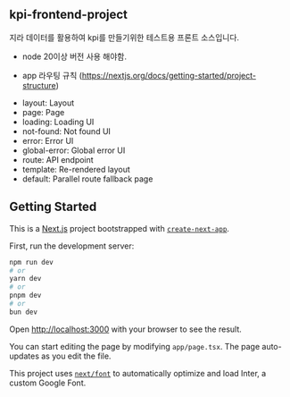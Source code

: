 ## kpi-frontend-project
지라 데이터를 활용하여 kpi를 만들기위한 테스트용 프론트 소스입니다.

* node 20이상 버전 사용 해야함.

* app 라우팅 규칙 (https://nextjs.org/docs/getting-started/project-structure)
- layout: Layout
- page: Page
- loading: Loading UI
- not-found: Not found UI
- error: Error UI
- global-error: Global error UI
- route: API endpoint
- template:	Re-rendered layout
- default: Parallel route fallback page

## Getting Started

This is a [Next.js](https://nextjs.org/) project bootstrapped with [`create-next-app`](https://github.com/vercel/next.js/tree/canary/packages/create-next-app).

First, run the development server:

```bash
npm run dev
# or
yarn dev
# or
pnpm dev
# or
bun dev
```

Open [http://localhost:3000](http://localhost:3000) with your browser to see the result.

You can start editing the page by modifying `app/page.tsx`. The page auto-updates as you edit the file.

This project uses [`next/font`](https://nextjs.org/docs/basic-features/font-optimization) to automatically optimize and load Inter, a custom Google Font.

